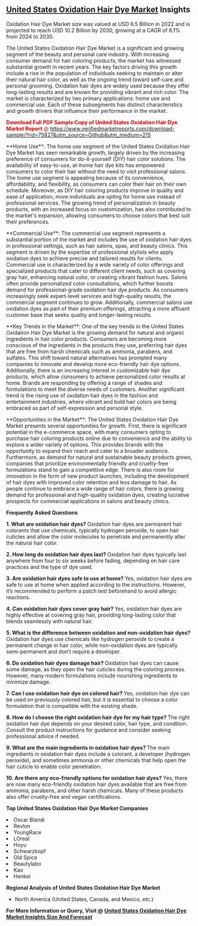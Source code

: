 <h2><a href="https://www.verifiedmarketreports.com/download-sample/?rid=75827&amp;utm_source=Github&amp;utm_medium=215" target="_blank">United States Oxidation Hair Dye Market</a> Insights</h2><p>Oxidation Hair Dye Market size was valued at USD 6.5 Billion in 2022 and is projected to reach USD 10.2 Billion by 2030, growing at a CAGR of 6.1% from 2024 to 2030.</p><p><p>The United States Oxidation Hair Dye Market is a significant and growing segment of the beauty and personal care industry. With increasing consumer demand for hair coloring products, the market has witnessed substantial growth in recent years. The key factors driving this growth include a rise in the population of individuals seeking to maintain or alter their natural hair color, as well as the ongoing trend toward self-care and personal grooming. Oxidation hair dyes are widely used because they offer long-lasting results and are known for providing vibrant and rich color. The market is characterized by two primary applications: home use and commercial use. Each of these subsegments has distinct characteristics and growth drivers that influence their performance in the market. <br><p><span class=""><span style="color: #ff0000;"><strong>Download Full PDF Sample Copy of United States Oxidation Hair Dye Market Report</strong> @ </span><a href="https://www.verifiedmarketreports.com/download-sample/?rid=75827&amp;utm_source=Github&amp;utm_medium=215" target="_blank">https://www.verifiedmarketreports.com/download-sample/?rid=75827&amp;utm_source=Github&amp;utm_medium=215</a></span></p></p><p>**Home Use**: The home use segment of the United States Oxidation Hair Dye Market has seen remarkable growth, largely driven by the increasing preference of consumers for do-it-yourself (DIY) hair color solutions. The availability of easy-to-use, at-home hair dye kits has empowered consumers to color their hair without the need to visit professional salons. The home use segment is appealing because of its convenience, affordability, and flexibility, as consumers can color their hair on their own schedule. Moreover, as DIY hair coloring products improve in quality and ease of application, more individuals are opting for home use instead of professional services. The growing trend of personalization in beauty products, with an increased focus on customization, has also contributed to the market's expansion, allowing consumers to choose colors that best suit their preferences.<p>**Commercial Use**: The commercial use segment represents a substantial portion of the market and includes the use of oxidation hair dyes in professional settings, such as hair salons, spas, and beauty clinics. This segment is driven by the expertise of professional stylists who apply oxidation dyes to achieve precise and tailored results for clients. Commercial use is characterized by a wide variety of color offerings and specialized products that cater to different client needs, such as covering gray hair, enhancing natural color, or creating vibrant fashion hues. Salons often provide personalized color consultations, which further boosts demand for professional-grade oxidation hair dye products. As consumers increasingly seek expert-level services and high-quality results, the commercial segment continues to grow. Additionally, commercial salons use oxidation dyes as part of their premium offerings, attracting a more affluent customer base that seeks quality and longer-lasting results.<p>**Key Trends in the Market**: One of the key trends in the United States Oxidation Hair Dye Market is the growing demand for natural and organic ingredients in hair color products. Consumers are becoming more conscious of the ingredients in the products they use, preferring hair dyes that are free from harsh chemicals such as ammonia, parabens, and sulfates. This shift toward natural alternatives has prompted many companies to innovate and develop more eco-friendly hair dye options. Additionally, there is an increasing interest in customizable hair dye products, which allow consumers to achieve personalized color results at home. Brands are responding by offering a range of shades and formulations to meet the diverse needs of customers. Another significant trend is the rising use of oxidation hair dyes in the fashion and entertainment industries, where vibrant and bold hair colors are being embraced as part of self-expression and personal style. <p>**Opportunities in the Market**: The United States Oxidation Hair Dye Market presents several opportunities for growth. First, there is significant potential in the e-commerce space, with many consumers opting to purchase hair coloring products online due to convenience and the ability to explore a wider variety of options. This provides brands with the opportunity to expand their reach and cater to a broader audience. Furthermore, as demand for natural and sustainable beauty products grows, companies that prioritize environmentally friendly and cruelty-free formulations stand to gain a competitive edge. There is also room for innovation in the form of new product launches, including the development of hair dyes with improved color retention and less damage to hair. As people continue to embrace a wide range of hair colors, there is growing demand for professional and high-quality oxidation dyes, creating lucrative prospects for commercial applications in salons and beauty clinics.<p><strong>Frequently Asked Questions</strong></p><p><strong>1. What are oxidation hair dyes? </strong> Oxidation hair dyes are permanent hair colorants that use chemicals, typically hydrogen peroxide, to open hair cuticles and allow the color molecules to penetrate and permanently alter the natural hair color. </p><p><strong>2. How long do oxidation hair dyes last? </strong> Oxidation hair dyes typically last anywhere from four to six weeks before fading, depending on hair care practices and the type of dye used. </p><p><strong>3. Are oxidation hair dyes safe to use at home? </strong> Yes, oxidation hair dyes are safe to use at home when applied according to the instructions. However, it’s recommended to perform a patch test beforehand to avoid allergic reactions. </p><p><strong>4. Can oxidation hair dyes cover gray hair? </strong> Yes, oxidation hair dyes are highly effective at covering gray hair, providing long-lasting color that blends seamlessly with natural hair. </p><p><strong>5. What is the difference between oxidation and non-oxidation hair dyes? </strong> Oxidation hair dyes use chemicals like hydrogen peroxide to create a permanent change in hair color, while non-oxidation dyes are typically semi-permanent and don’t require a developer. </p><p><strong>6. Do oxidation hair dyes damage hair? </strong> Oxidation hair dyes can cause some damage, as they open the hair cuticles during the coloring process. However, many modern formulations include nourishing ingredients to minimize damage. </p><p><strong>7. Can I use oxidation hair dye on colored hair? </strong> Yes, oxidation hair dye can be used on previously colored hair, but it is essential to choose a color formulation that is compatible with the existing shade. </p><p><strong>8. How do I choose the right oxidation hair dye for my hair type? </strong> The right oxidation hair dye depends on your desired color, hair type, and condition. Consult the product instructions for guidance and consider seeking professional advice if needed. </p><p><strong>9. What are the main ingredients in oxidation hair dyes? </strong> The main ingredients in oxidation hair dyes include a colorant, a developer (hydrogen peroxide), and sometimes ammonia or other chemicals that help open the hair cuticle to enable color penetration. </p><p><strong>10. Are there any eco-friendly options for oxidation hair dyes? </strong> Yes, there are now many eco-friendly oxidation hair dyes available that are free from ammonia, parabens, and other harsh chemicals. Many of these products also offer cruelty-free and vegan certifications. </p></p><p><strong>Top United States Oxidation Hair Dye Market Companies</strong></p><div data-test-id=""><p><li>Oscar Blandi</li><li> Revlon</li><li> YoungRace</li><li> LOreal</li><li> Hoyu</li><li> Schwarzkopf</li><li> Old Spice</li><li> Beautylabo</li><li> Kao</li><li> Henkel</li></p><div><strong>Regional Analysis of&nbsp;United States Oxidation Hair Dye Market</strong></div><ul><li dir="ltr"><p dir="ltr">North America&nbsp;(United States, Canada, and Mexico, etc.)</p></li></ul><p><strong>For More Information or Query, Visit @&nbsp;</strong><strong><a href="https://www.verifiedmarketreports.com/product/global-oxidation-hair-dye-market-growth-2019-2024/?utm_source=Github&amp;utm_medium=215" target="_blank">United States Oxidation Hair Dye Market Insights Size And Forecast</a></strong></p></div>
